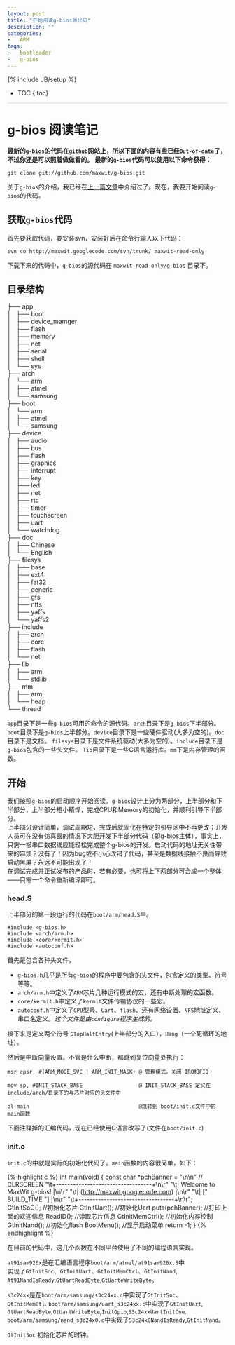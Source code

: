 ```yaml
---
layout: post
title: "开始阅读g-bios源代码"
description: ""
categories: 
-   ARM
tags:
-   bootloader
-   g-bios
---
```

{% include JB/setup %}
* TOC
{:toc}
<div style="border-bottom: 1px solid #ccc;line-height: 1.3em;"></div>


# g-bios 阅读笔记


 **最新的`g-bios`的代码在`github`网站上，所以下面的内容有些已经`Out-of-date`了，不过你还是可以照着做做看的。**
 **最新的`g-bios`代码可以使用以下命令获得：**
 
    git clone git://github.com/maxwit/g-bios.git


 关于`g-bios`的介绍，我已经在[上一篇文章]({{baseurl}}{{page.previous.url}})中介绍过了。现在，我要开始阅读`g-bios`的代码。
 
## 获取`g-bios`代码
首先要获取代码，要安装svn，安装好后在命令行输入以下代码：

    svn co http://maxwit.googlecode.com/svn/trunk/ maxwit-read-only


下载下来的代码中，`g-bios`的源代码在 `maxwit-read-only/g-bios` 目录下。

## 目录结构
    
├── app   
│   ├── boot    
│   ├── device_mamger    
│   ├── flash    
│   ├── memory    
│   ├── net    
│   ├── serial    
│   ├── shell   
│   └── sys    
├── arch    
│   └── arm    
│       ├── atmel    
│       └── samsung    
├── boot   
│   └── arm   
│       ├── atmel    
│       └── samsung    
├── device    
│   ├── audio    
│   ├── bus   
│   ├── flash   
│   ├── graphics    
│   ├── interrupt    
│   ├── key    
│   ├── led    
│   ├── net    
│   ├── rtc    
│   ├── timer    
│   ├── touchscreen    
│   ├── uart    
│   └── watchdog    
├── doc    
│   ├── Chinese    
│   └── English    
├── filesys    
│   ├── base    
│   ├── ext4    
│   ├── fat32    
│   ├── generic    
│   ├── gfs    
│   ├── ntfs    
│   ├── yaffs    
│   └── yaffs2    
├── include     
│   ├── arch    
│   ├── core    
│   ├── flash     
│   └── net    
├── lib    
│   ├── arm    
│   └── stdlib     
├── mm     
│   ├── arm     
│   └── heap    
└── thread     
           
`app`目录下是一些`g-bios`可用的命令的源代码。`arch`目录下是`g-bios`下半部分。
`boot`目录下是`g-bios`上半部分。`device`目录下是一些硬件驱动(大多为空的)。`doc`目录下是文档。
`filesys`目录下是文件系统驱动(大多为空的)。`include`目录下是`g-bios`包含的一些头文件。
`lib`目录下是一些C语言运行库。`mm`下是内存管理的函数。

## 开始

我们按照`g-bios`的启动顺序开始阅读。`g-bios`设计上分为两部分，上半部分和下半部分，上半部分短小精悍，完成CPU和Memory的初始化，并顺利引导下半部分。     
上半部分设计简单，调试周期短，完成后就固化在特定的引导区中不再更改；开发人员可在没有仿真器的情况下大胆开发下半部分代码（即g-bios主体），事实上，只需一根串口数据线应能轻松完成整个g-bios的开发。启动代码的地址无关性带来的麻烦？没有了！因为bug或不小心改错了代码，甚至是数据线接触不良而导致启动黑屏？永远不可能出现了！     
在调试完成并正试发布的产品时，若有必要，也可将上下两部分可合成一个整体——只需一个命令重新编译即可。

### head.S

上半部分的第一段运行的代码在`boot/arm/head.S`中。

    #include <g-bios.h>
    #include <arch/arm.h>
    #include <core/kermit.h>
    #include <autoconf.h>

首先是包含各种头文件。 
* `g-bios.h`几乎是所有`g-bios`的程序中要包含的头文件，包含定义的类型、符号等等。     
* `arch/arm.h`中定义了`ARM`芯片几种运行模式的宏，还有中断处理的宏函数。     
* `core/kermit.h`中定义了`kermit`文件传输协议的一些宏。     
* `autoconf.h`中定义了`CPU`型号、`Uart`、`flash`、还有网络设置、`NFS`地址定义、串口名定义。*这个文件是由`configure`程序生成的。*     

接下来是定义两个符号 `GTopHalfEntry`(上半部分的入口），`Hang`（一个死循环的地址）。    

然后是中断向量设置。不管是什么中断，都跳到复位向量处执行：        

    msr cpsr, #(ARM_MODE_SVC | ARM_INIT_MASK) @ 管理模式，关闭 IRQ和FIQ
    
    mov sp, #INIT_STACK_BASE                  @ INIT_STACK_BASE 定义在 include/arch/目录下的与芯片对应的头文件中
    
    bl main                                   @跳转到 boot/init.c文件中的main函数 

下面注释掉的汇编代码，现在已经使用C语言改写了(文件在`boot/init.c`)


### init.c

 `init.c`的中就是实际的初始化代码了。`main`函数的内容很简单，如下：

{% highlight c %}
int main(void)
{
	const char *pchBanner = "\n\n" // CLRSCREEN
		"\t+----------------------------------+\n\r"
		"\t|     Welcome to MaxWit g-bios!    |\n\r"
		"\t|  (http://maxwit.googlecode.com)  |\n\r"
		"\t|        ["   BUILD_TIME  "]       |\n\r"
		"\t+----------------------------------+\n\r";
	GtInitSoC();                     //初始化芯片
	GtInitUart();                    //初始化Uart
	puts(pchBanner);                 //打印上面的欢迎信息
	ReadID();                        //读取芯片信息
	GtInitMemCtrl();                 //初始化内存控制
	GtInitNand();                    //初始化flash
	BootMenu();                      //显示启动菜单
	return -1;
}
{% endhighlight %} 

在目前的代码中，这几个函数在不同平台使用了不同的编程语言实现。    

`at91sam926x`是在汇编语言程序`boot/arm/atmel/at91sam926x.S`中     
实现了`GtInitSoc`、`GtInitUart`、`GtInitMemCtrl`、`GtInitNand`,   
`At91NandIsReady`,`GtUartReadByte`,`GtUarteWriteByte`。         

`s3c24xx`是在`boot/arm/samsung/s3c24xx.c`中实现了`GtInitSoc`、     
`GtInitMemCtl`. `boot/arm/samsung/uart_s3c24xx.c`中实现了`GtInitUart`,    
`GtUartReadByte`,`GtUartWriteByte`,`InitGpio`,`S3c24xxUartInitOne`.     
`boot/arm/samsung/nand_s3c24x0.c`中实现了`S3c24x0NandIsReady`,`GtInitNand`。

`GtInitSoc` 初始化芯片的时钟。






